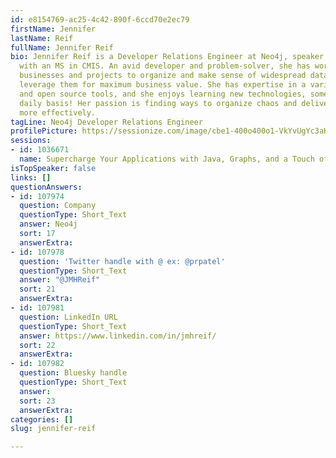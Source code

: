 ```yaml
---
id: e8154769-ac25-4c42-890f-6ccd70e2ec79
firstName: Jennifer
lastName: Reif
fullName: Jennifer Reif
bio: Jennifer Reif is a Developer Relations Engineer at Neo4j, speaker, and blogger
  with an MS in CMIS. An avid developer and problem-solver, she has worked with many
  businesses and projects to organize and make sense of widespread data assets and
  leverage them for maximum business value. She has expertise in a variety of commercial
  and open source tools, and she enjoys learning new technologies, sometimes on a
  daily basis! Her passion is finding ways to organize chaos and deliver software
  more effectively.
tagLine: Neo4j Developer Relations Engineer
profilePicture: https://sessionize.com/image/cbe1-400o400o1-VkYvUgYc3aKCRcuyMhdxci.jpg
sessions:
- id: 1036671
  name: Supercharge Your Applications with Java, Graphs, and a Touch of AI
isTopSpeaker: false
links: []
questionAnswers:
- id: 107974
  question: Company
  questionType: Short_Text
  answer: Neo4j
  sort: 17
  answerExtra:
- id: 107978
  question: 'Twitter handle with @ ex: @prpatel'
  questionType: Short_Text
  answer: "@JMHReif"
  sort: 21
  answerExtra:
- id: 107981
  question: LinkedIn URL
  questionType: Short_Text
  answer: https://www.linkedin.com/in/jmhreif/
  sort: 22
  answerExtra:
- id: 107982
  question: Bluesky handle
  questionType: Short_Text
  answer:
  sort: 23
  answerExtra:
categories: []
slug: jennifer-reif

---
```

